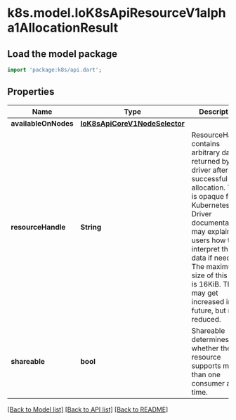 # k8s.model.IoK8sApiResourceV1alpha1AllocationResult

## Load the model package
```dart
import 'package:k8s/api.dart';
```

## Properties
Name | Type | Description | Notes
------------ | ------------- | ------------- | -------------
**availableOnNodes** | [**IoK8sApiCoreV1NodeSelector**](IoK8sApiCoreV1NodeSelector.md) |  | [optional] 
**resourceHandle** | **String** | ResourceHandle contains arbitrary data returned by the driver after a successful allocation. This is opaque for Kubernetes. Driver documentation may explain to users how to interpret this data if needed.  The maximum size of this field is 16KiB. This may get increased in the future, but not reduced. | [optional] 
**shareable** | **bool** | Shareable determines whether the resource supports more than one consumer at a time. | [optional] 

[[Back to Model list]](../README.md#documentation-for-models) [[Back to API list]](../README.md#documentation-for-api-endpoints) [[Back to README]](../README.md)


